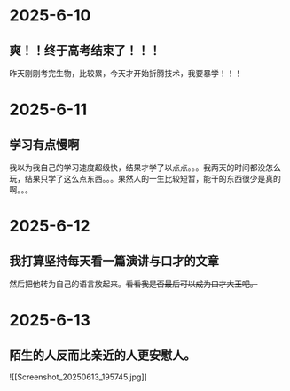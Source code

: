 # 2025-6-10
## 爽！！终于高考结束了！！！

昨天刚刚考完生物，比较累，今天才开始折腾技术，我要暴学！！！

# 2025-6-11

## 学习有点慢啊

我以为我自己的学习速度超级快，结果才学了以点点。。。我两天的时间都没怎么玩，结果只学了这么点东西。。。果然人的一生比较短暂，能干的东西很少是真的啊。。。

# 2025-6-12

## 我打算坚持每天看一篇演讲与口才的文章

然后把他转为自己的语言放起来。~~看看我是否最后可以成为口才大王吧。~~

# 2025-6-13

## 陌生的人反而比亲近的人更安慰人。
![[Screenshot_20250613_195745.jpg]]